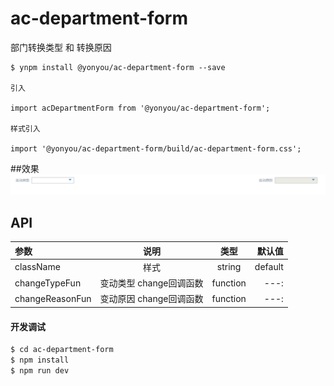 # ac-department-form
部门转换类型 和 转换原因

```
$ ynpm install @yonyou/ac-department-form --save

引入

import acDepartmentForm from '@yonyou/ac-department-form';

样式引入

import '@yonyou/ac-department-form/build/ac-department-form.css';

```

##效果
 ![image](https://raw.githubusercontent.com/tinper-acs/ac-department-form/master/static/images/1.jpg)
 

## API

|参数|说明|类型|默认值|
|:--|:---:|:--:|---:|
|className|样式|string|default|
|changeTypeFun|变动类型 change回调函数|function|---:|
|changeReasonFun|变动原因 change回调函数|function|---:|


#### 开发调试

```sh
$ cd ac-department-form
$ npm install
$ npm run dev
```
